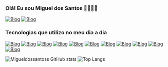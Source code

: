 ### Olá! Eu sou Miguel dos Santos 👋🏻✌🏻

[![Blog](https://img.shields.io/badge/Instagram-E4405F?style=for-the-badge&logo=instagram&logoColor=white)](https://www.instagram.com/miguel_dos_santoss/)
[![Blog](https://img.shields.io/badge/LinkedIn-0077B5?style=for-the-badge&logo=linkedin&logoColor=white)](https://www.linkedin.com/in/miguel-dos-santos-694b32196/)

### Tecnologias que utilizo no meu dia a dia 

[![Blog](https://img.shields.io/badge/Kali_Linux-557C94?style=for-the-badge&logo=kali-linux&logoColor=white)]()
[![Blog](https://img.shields.io/badge/Ubuntu-E95420?style=for-the-badge&logo=ubuntu&logoColor=white)]()
[![Blog](https://img.shields.io/badge/HTML5-E34F26?style=for-the-badge&logo=html5&logoColor=white)]()
[![Blog](https://img.shields.io/badge/CSS3-1572B6?style=for-the-badge&logo=css3&logoColor=white)]()
[![Blog](https://img.shields.io/badge/CSS3-1572B6?style=for-the-badge&logo=ruby&logoColor=red)]()
[![Blog](https://img.shields.io/badge/Python-14354C?style=for-the-badge&logo=python&logoColor=white)]()
[![Blog](https://img.shields.io/badge/JavaScript-323330?style=for-the-badge&logo=javascript&logoColor=F7DF1E)]()
[![Blog](https://img.shields.io/badge/TypeScript-007ACC?style=for-the-badge&logo=typescript&logoColor=white)]()
[![Blog](https://img.shields.io/badge/MySQL-00000F?style=for-the-badge&logo=mysql&logoColor=white)]()
[![Blog](https://img.shields.io/badge/PHP-777BB4?style=for-the-badge&logo=php&logoColor=white)]()
[![Blog]([![Blog](https://img.shields.io/badge/PHP-777BB4?style=for-the-badge&logo=php&logoColor=white)]())]()

![Migueldossantoss GitHub stats](https://github-readme-stats.vercel.app/api?username=Migueldossantoss&show_icons=true&theme=dracula)
![Top Langs](https://github-readme-stats.vercel.app/api/top-langs/?username=migueldossantoss&hide_progress=true)
